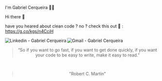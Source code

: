  I'm Gabriel Cerqueira 👨‍💻
 
 Hi there 👋
 
 have you heared about clean code ? no ? check this out :punch: : https://g.co/kgs/n4CciH
 
 <a href="https://www.linkedin.com/in/gabriel-cerqueira-a757441ab" target="_blank" >
  <img align="left" alt="Linkedin - Gabriel Cerqueira" src="https://img.shields.io/badge/-LinkedIn-blue?style=flat-square&logo=Linkedin&logoColor=white&link=https://https://www.linkedin.com/in/gabriel-cerqueira-a757441ab/"">
</a>&nbsp;&nbsp;&nbsp;

<a href="mailto:gabcerqueira97@gmail.com" target="_blank" >
  <img align="left" alt="Gmail - Gabriel Cerqueira" src="https://img.shields.io/badge/-Gmail-c14438?style=flat-square&logo=Gmail&logoColor=white&link=mailto:gabcerqueira97@gmail.com&longCache=true"">
</a>&nbsp;&nbsp;&nbsp;
<blockquote align="center">“So if you want to go fast, if you want to get done quickly, if you want your code to be easy to write, make it easy to read.”</blockquote><br>
<blockquote align="center">"Robert C. Martin"</blockquote>
